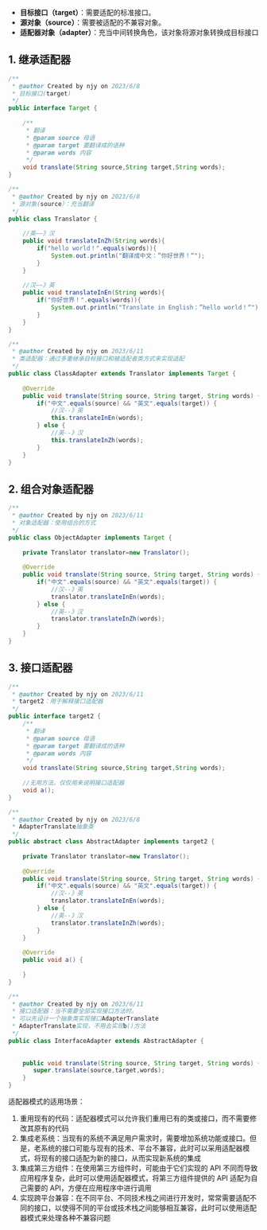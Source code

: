 - **目标接口（target）**：需要适配的标准接口。
- **源对象（source）**：需要被适配的不兼容对象。
- **适配器对象（adapter）**：充当中间转换角色，该对象将源对象转换成目标接口

## 1. 继承适配器
```java
/**
 * @author Created by njy on 2023/6/8
 * 目标接口(target)
 */
public interface Target {
 
    /**
     * 翻译
     * @param source 母语
     * @param target 要翻译成的语种
     * @param words 内容
     */
    void translate(String source,String target,String words);
}
```

```java
/**
 * @author Created by njy on 2023/6/8
 * 源对象(source）：充当翻译
 */
public class Translator {
 
    //英——》汉
    public void translateInZh(String words){
        if("hello world！".equals(words)){
            System.out.println("翻译成中文：”你好世界！“");
        }
    }
 
    //汉——》英
    public void translateInEn(String words){
        if("你好世界！".equals(words)){
            System.out.println("Translate in English：”hello world！“");
        }
    }
}
```

```java
/**
 * @author Created by njy on 2023/6/11
 * 类适配器：通过多重继承目标接口和被适配者类方式来实现适配
 */
public class ClassAdapter extends Translator implements Target {
 
    @Override
    public void translate(String source, String target, String words) {
        if("中文".equals(source) && "英文".equals(target)) {
            //汉--》英
            this.translateInEn(words);
        } else {
            //英--》汉
            this.translateInZh(words);
        }
    }
}
```
## 2. 组合对象适配器
```java
/**
 * @author Created by njy on 2023/6/11
 * 对象适配器：使用组合的方式
 */
public class ObjectAdapter implements Target {
 
    private Translator translator=new Translator();
 
    @Override
    public void translate(String source, String target, String words) {
        if("中文".equals(source) && "英文".equals(target)) {
            //汉--》英
            translator.translateInEn(words);
        } else {
            //英--》汉
            translator.translateInZh(words);
        }
    }
}
```
## 3. 接口适配器
```java
/**
 * @author Created by njy on 2023/6/11
 * target2：用于解释接口适配器
 */
public interface target2 {
    /**
     * 翻译
     * @param source 母语
     * @param target 要翻译成的语种
     * @param words 内容
     */
    void translate(String source,String target,String words);
 
    //无用方法，仅仅用来说明接口适配器
    void a();
}
```

```java
/**
 * @author Created by njy on 2023/6/8
 * AdapterTranslate抽象类
 */
public abstract class AbstractAdapter implements target2 {
 
    private Translator translator=new Translator();
 
    @Override
    public void translate(String source, String target, String words) {
        if("中文".equals(source) && "英文".equals(target)) {
            //汉--》英
            translator.translateInEn(words);
        } else {
            //英--》汉
            translator.translateInZh(words);
        }
    }
 
    @Override
    public void a() {
 
    }
}
```

```java
/**
 * @author Created by njy on 2023/6/11
 * 接口适配器：当不需要全部实现接口方法时。
 * 可以先设计一个抽象类实现接口AdapterTranslate
 * AdapterTranslate实现，不用去实现b()方法
 */
public class InterfaceAdapter extends AbstractAdapter {
 
 
    public void translate(String source, String target, String words) {
       super.translate(source,target,words);
    }
}
```

适配器模式的适用场景：
1. 重用现有的代码：适配器模式可以允许我们重用已有的类或接口，而不需要修改其原有的代码
2. 集成老系统：当现有的系统不满足用户需求时，需要增加系统功能或接口。但是，老系统的接口可能与现有的技术、平台不兼容，此时可以采用适配器模式，将现有的接口适配为新的接口，从而实现新系统的集成
3. 集成第三方组件：在使用第三方组件时，可能由于它们实现的 API 不同而导致应用程序复杂，此时可以使用适配器模式，将第三方组件提供的 API 适配为自己需要的 API，方便在应用程序中进行调用
4. 实现跨平台兼容：在不同平台、不同技术栈之间进行开发时，常常需要适配不同的接口，以使得不同的平台或技术栈之间能够相互兼容，此时可以使用适配器模式来处理各种不兼容问题